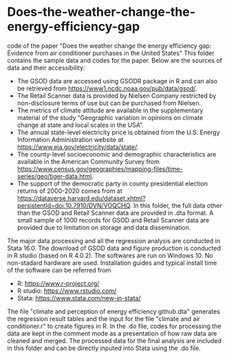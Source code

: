 # Does-the-weather-change-the-energy-efficiency-gap
code of the paper "Does the weather change the energy efficiency gap: Evidence from air conditioner purchases in the United States"
This folder contains the sample data and codes for the paper. Below are the sources of data and their accessibility:
- The GSOD data are accessed using GSODR package in R and can also be retrieved from https://www1.ncdc.noaa.gov/pub/data/gsod/. 
- The Retail Scanner data is provided by Nielsen Company restricted by non-disclosure terms of use but can be purchased from Nielsen. 
- The metrics of climate attitude are available in the supplementary material of the study “Geographic variation in opinions on climate change at state and local scales in the USA”. 
- The annual state-level electricity price is obtained from the U.S. Energy Information Administration website at https://www.eia.gov/electricity/data/state/. 
- The county-level socioeconomic and demographic characteristics are available in the American Community Survey from https://www.census.gov/geographies/mapping-files/time-series/geo/tiger-data.html. 
- The support of the democratic party in county presidential election returns of 2000-2020 comes from at https://dataverse.harvard.edu/dataset.xhtml?persistentId=doi:10.7910/DVN/VOQCHQ.
In this folder, the full data other than the GSOD and Retail Scanner data are provided in .dta format. A small sample of 1000 records for GSOD and Retail Scanner data are provided due to limitation on storage and data dissemination. 

The major data processing and all the regression analysis are conducted in Stata 16.0. The download of GSOD data and figure production is conducted in R studio (based on R 4.0.2). The softwares are run on Windows 10. No non-stadard hardware are used. Installation guides and typical install time of the software can be referred from 
- R: https://www.r-project.org/
- R studio: https://www.rstudio.com/
- Stata: https://www.stata.com/new-in-stata/

The file "climate and perception of energy efficiency github.dta" generates the regression result tables and the input for the file "climate and air conditioner.r" to create figures in R. In the .do file, codes for processing the data are kept in the comment mode as a presentation of how raw data are cleaned and merged. The processed data for the final analysis are included in this folder and can be directly inputed into Stata using the .do file.
